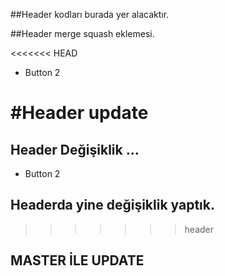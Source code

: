 ##Header kodları burada yer alacaktır.

##Header merge squash eklemesi.

<<<<<<< HEAD
- Button 2

#Header update
=======
## Header Değişiklik ...
- Button 2
## Headerda yine değişiklik yaptık.


>>>>>>> header
## MASTER İLE UPDATE
